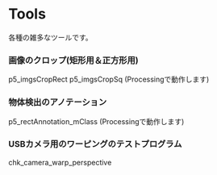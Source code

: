 # Tools

各種の雑多なツールです。

### 画像のクロップ(矩形用＆正方形用)
p5_imgsCropRect
p5_imgsCropSq
(Processingで動作します)

### 物体検出のアノテーション
p5_rectAnnotation_mClass
(Processingで動作します)

### USBカメラ用のワーピングのテストプログラム
chk_camera_warp_perspective
